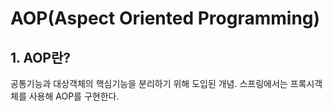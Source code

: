 # AOP(Aspect Oriented Programming)

## 1. AOP란?
공통기능과 대상객체의 핵심기능을 분리하기 위해 도입된 개념. 스프링에서는 프록시객체를 사용해 AOP를 구현한다.
